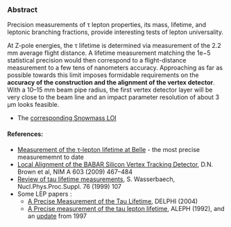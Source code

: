 ### Abstract

Precision measurements of τ lepton properties, its mass, lifetime, and leptonic branching fractions, provide interesting tests of lepton universality. 

At Z-pole energies, the τ lifetime is determined via measurement of the 2.2 mm average flight distance. A lifetime measurement matching the 1e−5 statistical precision would then correspond to a flight-distance measurement to a few tens of nanometers accuracy. Approaching as far as possible towards this limit imposes formidable requirements on the **accuracy of the construction and the alignment of the vertex detector**. With a 10–15 mm beam pipe radius, the first vertex detector layer will be very close to the beam line and an impact parameter resolution of about 3 μm looks feasible.

- The [corresponding Snowmass LOI](https://indico.cern.ch/event/951830/contributions/3998995/attachments/2095101/3521315/TauProperties_SNOWMASS21-EF4_EF3_Mogens_Dam-252.pdf)

#### References:

- [Measurement of the τ-lepton lifetime at Belle](https://arxiv.org/abs/1310.8503) - the most precise measurememnt to date
- [Local Alignment of the BABAR Silicon Vertex Tracking Detector](https://arxiv.org/abs/0809.3823), D.N. Brown et al, NIM A 603 (2009) 467–484
- [Review of tau lifetime measurements](https://arxiv.org/abs/hep-ex/9811037), S. Wasserbaech, Nucl.Phys.Proc.Suppl. 76 (1999) 107
- Some LEP papers :
    - [A Precise Measurement of the Tau Lifetime](https://arxiv.org/abs/hep-ex/0410010), DELPHI (2004)
    - [A Precise measurement of the tau lepton lifetime](https://inspirehep.net/literature/341725), ALEPH (1992), and an [update](https://arxiv.org/abs/hep-ex/9710026) from 1997
